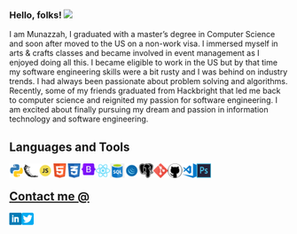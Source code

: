 ### Hello, folks! <img src="https://raw.githubusercontent.com/MartinHeinz/MartinHeinz/master/wave.gif" width="30px">

I am Munazzah, I graduated with a master’s degree in Computer Science and soon after moved to the US on a non-work visa. I immersed myself in arts & crafts classes and became involved in event management as I enjoyed doing all this. I became eligible to work in the US but by that time my software engineering skills were a bit rusty and I was behind on industry trends. I had always been passionate about problem solving and algorithms. Recently, some of my friends graduated from Hackbright that led me back to computer science and reignited my passion for software engineering. I am excited about finally pursuing my dream and passion in information technology and software engineering.

## Languages and Tools
<a href="https://www.python.org" target="_blank"><img align="left" alt="Python" width="26px" src="https://github.com/munazzahkhan/munazzahkhan/blob/main/python.png" />
  
<a href="https://flask.palletsprojects.com/en/2.0.x/" target="_blank"><img align="left" alt="Flask" width="26px" src="https://github.com/munazzahkhan/munazzahkhan/blob/main/flask.png" />
  
<a href="https://www.javascript.com/" target="_blank"><img align="left" alt="JavaScript" width="26px" src="https://github.com/munazzahkhan/munazzahkhan/blob/main/javascript.png" />
  
<a href="https://www.w3schools.com/html/" target="_blank"><img align="left" alt="HTML" width="26px" src="https://github.com/munazzahkhan/munazzahkhan/blob/main/html.png" />
  
<a href="https://www.w3schools.com/css/" target="_blank"><img align="left" alt="CSS" width="26px" src="https://github.com/munazzahkhan/munazzahkhan/blob/main/css.png" />
  
<a href="https://getbootstrap.com/" target="_blank"><img align="left" alt="Bootstrap" width="26px" src="https://github.com/munazzahkhan/munazzahkhan/blob/main/bootstrap.png" />
  
<a href="https://reactjs.org/" target="_blank"><img align="left" alt="React" width="26px" src="https://github.com/munazzahkhan/munazzahkhan/blob/main/react.png" />
  
<a href="https://www.w3schools.com/sql/" target="_blank"><img align="left" alt="SQL" width="26px" src="https://github.com/munazzahkhan/munazzahkhan/blob/main/sql.png" />
  
<a href="https://jquery.com/" target="_blank"><img align="left" alt="jQuery" width="26px" src="https://github.com/munazzahkhan/munazzahkhan/blob/main/jquery.png" />
  
<a href="https://www.postgresql.org/" target="_blank"><img align="left" alt="PostgreSQL" width="26px" src="https://github.com/munazzahkhan/munazzahkhan/blob/main/postgresql.png" />
  
<a href="https://git-scm.com/" target="_blank"><img align="left" alt="Git" width="26px" src="https://github.com/munazzahkhan/munazzahkhan/blob/main/git.png" />
  
<a href="https://github.com/" target="_blank"><img align="left" alt="GitHub" width="26px" src="https://github.com/munazzahkhan/munazzahkhan/blob/main/github.png" />
  
<a href="https://code.visualstudio.com/" target="_blank"><img align="left" alt="Visual Studio Code" width="26px" src="https://github.com/munazzahkhan/munazzahkhan/blob/main/visualstudio.png" />
  
<a href="https://www.adobe.com/products/photoshop.html" target="_blank"><img align="left" alt="Adobe Photoshop" width="26px" src="https://github.com/munazzahkhan/munazzahkhan/blob/main/photoshop.png" />
<br> 

## Contact me @
<a href="https://www.linkedin.com/in/munazzah/" target="_blank"><img align="left" alt="Munazzah Hassan Khan | LinkedIn" width="22px" src="https://github.com/munazzahkhan/munazzahkhan/blob/main/linkedin.png" />
  
<a href="https://twitter.com/munazzahkhan/" target="_blank"><img align="left" alt="Munazzah Hassan Khan | Twitter" width="22px" src="https://github.com/munazzahkhan/munazzahkhan/blob/main/twitter.png" />

